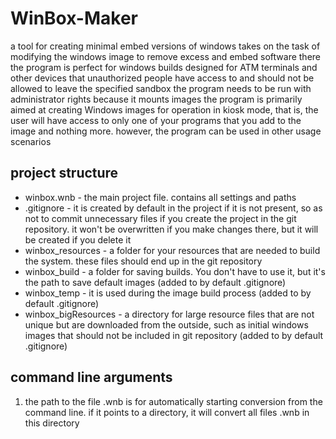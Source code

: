 # WinBox-Maker
a tool for creating minimal embed versions of windows
takes on the task of modifying the windows image to remove excess and embed software there
the program is perfect for windows builds designed for ATM terminals and other devices that unauthorized people have access to and should not be allowed to leave the specified sandbox
the program needs to be run with administrator rights because it mounts images
the program is primarily aimed at creating Windows images for operation in kiosk mode, that is, the user will have access to only one of your programs that you add to the image and nothing more. however, the program can be used in other usage scenarios

## project structure
* winbox.wnb - the main project file. contains all settings and paths
* .gitignore - it is created by default in the project if it is not present, so as not to commit unnecessary files if you create the project in the git repository. it won't be overwritten if you make changes there, but it will be created if you delete it
* winbox_resources - a folder for your resources that are needed to build the system. these files should end up in the git repository
* winbox_build - a folder for saving builds. You don't have to use it, but it's the path to save default images (added to by default .gitignore)
* winbox_temp - it is used during the image build process (added to by default .gitignore)
* winbox_bigResources - a directory for large resource files that are not unique but are downloaded from the outside, such as initial windows images that should not be included in git repository (added to by default .gitignore)

## command line arguments
1. the path to the file .wnb is for automatically starting conversion from the command line. if it points to a directory, it will convert all files .wnb in this directory